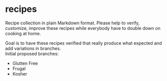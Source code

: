 # recipes
Recipe collection in plain Markdown format. Please help to verify, customize, improve these recipes while everybody have to double down on cooking at home. 


Goal is to have these recipes verified that really produce what expected and add variations in branches.  
Initial proposed branches:  
- Glutten Free 
- Frugal 
- Kosher 
